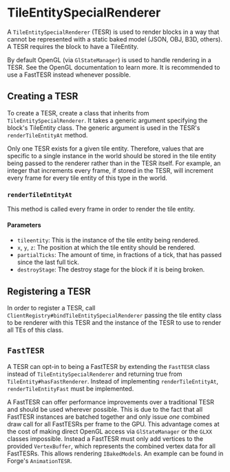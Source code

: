 TileEntitySpecialRenderer
=========================

A `TileEntitySpecialRenderer` (TESR) is used to render blocks in a way that cannot be represented with a static baked model (JSON, OBJ, B3D, others). A TESR requires the block to have a TileEntity.

By default OpenGL (via `GlStateManager`) is used to handle rendering in a TESR. See the OpenGL documentation to learn more. It is recommended to use a FastTESR instead whenever possible.

Creating a TESR
---------------

To create a TESR, create a class that inherits from `TileEntitySpecialRenderer`. It takes a generic argument specifying the block's TileEntity class. The generic argument is used in the TESR's `renderTileEntityAt` method.

Only one TESR exists for a given tile entity. Therefore, values that are specific to a single instance in the world should be stored in the tile entity being passed to the renderer rather than in the TESR itself. For example, an integer that increments every frame, if stored in the TESR, will increment every frame for every tile entity of this type in the world.

### `renderTileEntityAt`

This method is called every frame in order to render the tile entity.

#### Parameters
* `tileentity`: This is the instance of the tile entity being rendered.
* `x`, `y`, `z`: The position at which the tile entity should be rendered.
* `partialTicks`: The amount of time, in fractions of a tick, that has passed since the last full tick.
* `destroyStage`: The destroy stage for the block if it is being broken.

Registering a TESR
------------------

In order to register a TESR, call `ClientRegistry#bindTileEntitySpecialRenderer` passing the tile entity class to be renderer with this TESR and the instance of the TESR to use to render all TEs of this class.

`FastTESR`
----------

A TESR can opt-in to being a FastTESR by extending the `FastTESR` class instead of `TileEntitySpecialRenderer` and returning true from `TileEntity#hasFastRenderer`. Instead of implementing `renderTileEntityAt`, `renderTileEntityFast` must be implemented.

A FastTESR can offer performance improvements over a traditional TESR and should be used wherever possible. This is due to the fact that all FastTESR instances are batched together and only issue _one_ combined draw call for all FastTESRs per frame to the GPU. This advantage comes at the cost of making direct OpenGL access via `GlStateManager` or the `GLXX` classes impossible. Instead a FastTESR must only add vertices to the provided `VertexBuffer`, which represents the combined vertex data for all FastTESRs. This allows rendering `IBakedModel`s. An example can be found in Forge's `AnimationTESR`.
